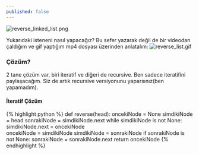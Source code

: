 ```yaml
---
published: false
---
```

![reverse_linked_list.png]({{site.baseurl}}/images/linked_list/reverse_linked_list.png)

Yukarıdaki isteneni nasıl yapacağız? Bu sefer yazarak değil de bir videodan çaldığım ve gif yaptığım mp4 dosyası üzerinden anlatalım:
![reverse_list.gif]({{site.baseurl}}/images/linked_list/reverse_list.gif)

### Çözüm?

2 tane çözüm var, biri iteratif ve diğeri de recursive. Ben sadece iteratifini paylaşacağım. Siz de artık recursive versiyonunu yaparsınız(ben yapamadım).

#### İteratif Çözüm

{% highlight python %}
def reverse(head):
       oncekiNode = None
       simdikiNode = head
       sonrakiNode = simdikiNode.next
       while simdikiNode is not None:
           simdikiNode.next = oncekiNode       
           oncekiNode = simdikiNode
           simdikiNode = sonrakiNode
           if sonrakiNode is not None:
               sonrakiNode = sonrakiNode.next
       return oncekiNode
{% endhighlight %}

